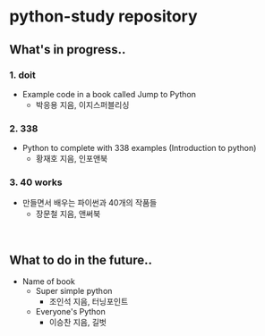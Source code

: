 # python-study repository

## What's in progress..


### 1. doit
- Example code in a book called Jump to Python
  - 박응용 지음, 이지스퍼블리싱

### 2. 338
- Python to complete with 338 examples (Introduction to python)
  - 황재호 지음, 인포앤북

### 3. 40 works
- 만들면서 배우는 파이썬과 40개의 작품들
  - 장문철 지음, 앤써북

<br>

## What to do in the future..
- Name of book
  - Super simple python
    - 조인석 지음, 터닝포인트 
  - Everyone's Python
    - 이승찬 지음, 길벗
